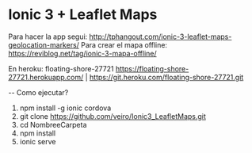 # Ionic 3 + Leaflet Maps

Para hacer la app segui: http://tphangout.com/ionic-3-leaflet-maps-geolocation-markers/
Para crear el mapa offline: https://reviblog.net/tag/ionic-3-mapa-offline/ 

En heroku:
floating-shore-27721
https://floating-shore-27721.herokuapp.com/ | https://git.heroku.com/floating-shore-27721.git

-- Como ejecutar?

1.  npm install -g ionic cordova
2.  git clone https://github.com/veiro/Ionic3_LeafletMaps.git
3.  cd NombreeCarpeta
4.  npm install
5.  ionic serve
